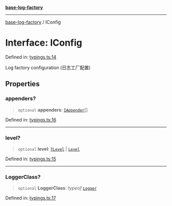 [**base-log-factory**](../index.md)

***

[base-log-factory](../index.md) / IConfig

# Interface: IConfig

Defined in: [typings.ts:14](https://github.com/fengxinming/log-base/blob/a5fb852e6e988415aefb3bad08caae82eaa58e63/src/typings.ts#L14)

Log factory configuration (日志工厂配置)

## Properties

### appenders?

> `optional` **appenders**: [`IAppender`](IAppender.md)[]

Defined in: [typings.ts:16](https://github.com/fengxinming/log-base/blob/a5fb852e6e988415aefb3bad08caae82eaa58e63/src/typings.ts#L16)

***

### level?

> `optional` **level**: [`TLevel`](../type-aliases/TLevel.md) \| [`Level`](../enumerations/Level.md)

Defined in: [typings.ts:15](https://github.com/fengxinming/log-base/blob/a5fb852e6e988415aefb3bad08caae82eaa58e63/src/typings.ts#L15)

***

### LoggerClass?

> `optional` **LoggerClass**: *typeof* [`Logger`](../classes/Logger.md)

Defined in: [typings.ts:17](https://github.com/fengxinming/log-base/blob/a5fb852e6e988415aefb3bad08caae82eaa58e63/src/typings.ts#L17)
